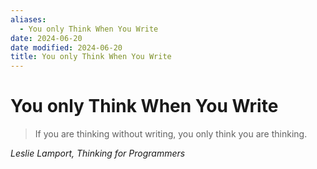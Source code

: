 ```yaml
---
aliases:
  - You only Think When You Write
date: 2024-06-20
date modified: 2024-06-20
title: You only Think When You Write
---
```


# You only Think When You Write

> If you are thinking without writing, you only think you are thinking.

_Leslie Lamport, Thinking for Programmers_
